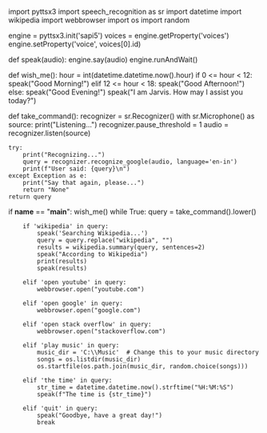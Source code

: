
import pyttsx3
import speech_recognition as sr
import datetime
import wikipedia
import webbrowser
import os
import random

engine = pyttsx3.init('sapi5')
voices = engine.getProperty('voices')
engine.setProperty('voice', voices[0].id)

def speak(audio):
    engine.say(audio)
    engine.runAndWait()

def wish_me():
    hour = int(datetime.datetime.now().hour)
    if 0 <= hour < 12:
        speak("Good Morning!")
    elif 12 <= hour < 18:
        speak("Good Afternoon!")
    else:
        speak("Good Evening!")
    speak("I am Jarvis. How may I assist you today?")

def take_command():
    recognizer = sr.Recognizer()
    with sr.Microphone() as source:
        print("Listening...")
        recognizer.pause_threshold = 1
        audio = recognizer.listen(source)

    try:
        print("Recognizing...")
        query = recognizer.recognize_google(audio, language='en-in')
        print(f"User said: {query}\n")
    except Exception as e:
        print("Say that again, please...")
        return "None"
    return query

if __name__ == "__main__":
    wish_me()
    while True:
        query = take_command().lower()

        if 'wikipedia' in query:
            speak('Searching Wikipedia...')
            query = query.replace("wikipedia", "")
            results = wikipedia.summary(query, sentences=2)
            speak("According to Wikipedia")
            print(results)
            speak(results)

        elif 'open youtube' in query:
            webbrowser.open("youtube.com")

        elif 'open google' in query:
            webbrowser.open("google.com")

        elif 'open stack overflow' in query:
            webbrowser.open("stackoverflow.com")

        elif 'play music' in query:
            music_dir = 'C:\\Music'  # Change this to your music directory
            songs = os.listdir(music_dir)
            os.startfile(os.path.join(music_dir, random.choice(songs)))

        elif 'the time' in query:
            str_time = datetime.datetime.now().strftime("%H:%M:%S")
            speak(f"The time is {str_time}")

        elif 'quit' in query:
            speak("Goodbye, have a great day!")
            break

            
